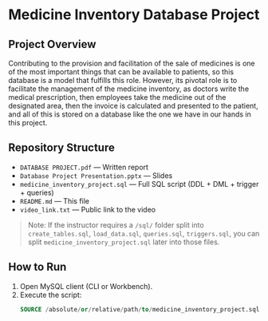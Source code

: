 # Medicine Inventory Database Project

## Project Overview
Contributing to the provision and facilitation of the sale of medicines
is one of the most important things that can be available to patients, so
this database is a model that fulfills this role. However, its pivotal role is
to facilitate the management of the medicine inventory, as doctors write
the medical prescription, then employees take the medicine out of the
designated area, then the invoice is calculated and presented to the patient,
and all of this is stored on a database like the one we have in our hands in
this project.

## Repository Structure
- `DATABASE PROJECT.pdf` — Written report
- `Database Project Presentation.pptx` — Slides
- `medicine_inventory_project.sql` — Full SQL script (DDL + DML + trigger + queries)
- `README.md` — This file
- `video_link.txt` — Public link to the video

> Note: If the instructor requires a `/sql/` folder split into `create_tables.sql`, `load_data.sql`, `queries.sql`, `triggers.sql`, you can split `medicine_inventory_project.sql` later into those files.

## How to Run
1. Open MySQL client (CLI or Workbench).
2. Execute the script:
   ```sql
   SOURCE /absolute/or/relative/path/to/medicine_inventory_project.sql;
